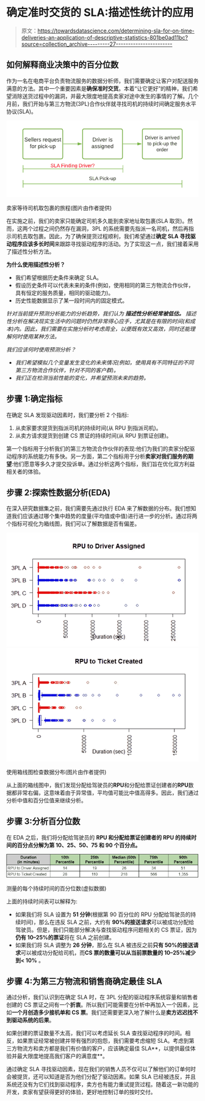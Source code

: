 # 确定准时交货的 SLA:描述性统计的应用

> 原文：<https://towardsdatascience.com/determining-sla-for-on-time-deliveries-an-application-of-descriptive-statistics-801be0ad11bc?source=collection_archive---------27----------------------->

## 如何解释商业决策中的百分位数

作为一名在电商平台负责物流服务的数据分析师，我们需要确定让客户对配送服务满意的方法。其中一个重要因素是**确保准时交货**。本着“让它更好”的精神，我们希望消除送货过程中的漏洞，并最大限度地提高卖家对途中发生的事情的了解。几个月前，我们开始与第三方物流(3PL)合作伙伴就寻找司机的持续时间确定服务水平协议(SLA)。

![](img/aaed40299507fddd2515df0b512a55fb.png)

卖家等待司机取包裹的旅程(图片由作者提供)

在实施之前，我们的卖家只能确定司机多久能到卖家地址取包裹(SLA 取货)。然而，这两个过程之间仍然存在漏洞，3PL 的系统需要先指派一名司机，然后再指示司机去取包裹。因此，为了确保提货过程顺利，我们希望通过**确定 SLA 寻找驱动程序应该多长时间**来跟踪寻找驱动程序的活动。为了实现这一点，我们接着采用了描述性分析方法。

**为什么使用描述性分析？**

*   我们希望根据历史条件来确定 SLA。
*   假设历史条件可以代表未来的条件(例如，使用相同的第三方物流合作伙伴，具有恒定的服务质量，相同的驱动能力)。
*   历史性能数据显示了某一段时间内的固定模式。

*针对当前提升预测分析能力的分析趋势，我们认为* ***描述性分析经常被低估。*** *描述性分析在解决现实生活中的问题时仍然非常得心应手，尤其是在有限的时间(和成本)内。因此，我们需要在实施分析时考虑周全，以便既有效又高效，同时还能理解何时使用某种方法。*

*我们应该何时使用预测分析？*

*   *我们希望模拟几个变量发生变化的未来情况(例如，使用具有不同特征的不同第三方物流合作伙伴，针对不同的客户群)。*
*   *我们正在检测当前性能的变化，并希望预测未来的趋势。*

## 步骤 1:确定指标

在确定 SLA 发现驱动因素时，我们要分析 2 个指标:

1.  从卖家要求提货到指派司机的持续时间(从 RPU 到指派司机)。
2.  从卖方请求提货到创建 CS 票证的持续时间(从 RPU 到票证创建)。

第一个指标用于分析我们的第三方物流合作伙伴的表现:他们为我们的卖家分配驱动程序的系统能力有多快。另一方面，第二个指标用于分析**卖家对我们服务的期望**:他们愿意等多久才提交投诉单。通过分析这两个指标，我们旨在优化双方利益相关者的体验。

## 步骤 2:探索性数据分析(EDA)

在深入研究数据集之前，我们需要先通过执行 EDA 来了解数据的分布。我们想知道我们应该通过哪个集中趋势的度量(平均值或中值)进行进一步的分析。通过将两个指标可视化为箱线图，我们可以了解数据是否有偏差。

![](img/4ca81dbeb9da6a2b0c5ed60676dcf8f4.png)![](img/8fc07a42135048cc4328632dea6cb9cc.png)

使用箱线图检查数据分布(图片由作者提供)

从上面的箱线图中，我们发现分配给驾驶员的**RPU**和分配给票证创建者的**RPU**数据都非常右偏，这意味着由于异常值，平均值可能比中值高得多。因此，我们通过分析中值和百分位值来继续分析。

## 步骤 3:分析百分位数

在 EDA 之后，我们将分配给驾驶员的 **RPU 和分配给票证创建者的 **RPU 的**持续时间的百分点分解为第 10、25、50、75 和 90 个百分点。**

![](img/0cb17a19980e16e48f06de04d86f6074.png)

测量的每个持续时间的百分位数(虚拟数据)

上面的持续时间表可以解释为:

*   如果我们将 SLA 设置为 **51 分钟**(根据第 90 百分位的 RPU 分配给驾驶员的持续时间)，那么在违反 SLA 之前，大约有 **90%的接送请求**可以被成功分配给驾驶员。但是，我们只能部分解决与查找驱动程序问题相关的 CS 票证，因为**仍有 10–25%的票证**将在 SLA 之前创建。
*   如果我们将 SLA 调整为 **26 分钟**，那么在 SLA 被违反之前**只有 50%的接送请求**可以被成功分配给司机，而**CS 票的数量可以从当前票数量的 10–25%减少到< 10%** 。

## 步骤 4:为第三方物流和销售商确定最佳 SLA

通过分析，我们认识到在确定 SLA 时，在 3PL 分配的驱动程序系统容量和销售者创建的 CS 票证之间有一个**折衷**。所以我们可能需要在分析中再加入一个因素，比如**一个月创造多少接机单和 CS 票**。我们还需要更深入地了解什么是**卖方迟迟找不到驱动系统的后果**。

如果创建的票证数量不太高，我们可以考虑延长 SLA 查找驱动程序的时间。相反，如果票证经常被创建并带有强烈的抱怨，我们需要考虑缩短 SLA。考虑到第三方物流方和卖方都是我们有价值的客户，应该确定最佳 SLA**，以提供最佳体验并最大限度地提高我们客户的满意度**。

通过确定 SLA 寻找驱动因素，现在我们的销售人员不仅可以了解他们的订单何时会被提货，还可以知道是否为他们分配了驱动因素。如果 SLA 已经被违反，并且系统还没有为它们找到驱动程序，卖方也有能力重试提货过程。随着这一新功能的开发，卖家有望获得更好的体验，更好地控制订单的按时交付。